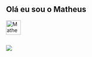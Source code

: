 ## Olá eu sou o Matheus 

<div>
<img align="center" alt="Matheus-Java" heigth="30" width="40" src="https://cdn.jsdelivr.net/gh/devicons/devicon/icons/java/java-original.svg" />      
</div>

 ##
 
<div>
<a href="https://www.linkedin.com/in/matheus-pereira-591853180" target="_blank"><img src="https://img.shields.io/badge/LinkedIn-0077B5?style=for-the-               badge&logo=linkedin&logoColor=white" target=_blank"></a>
</div>

